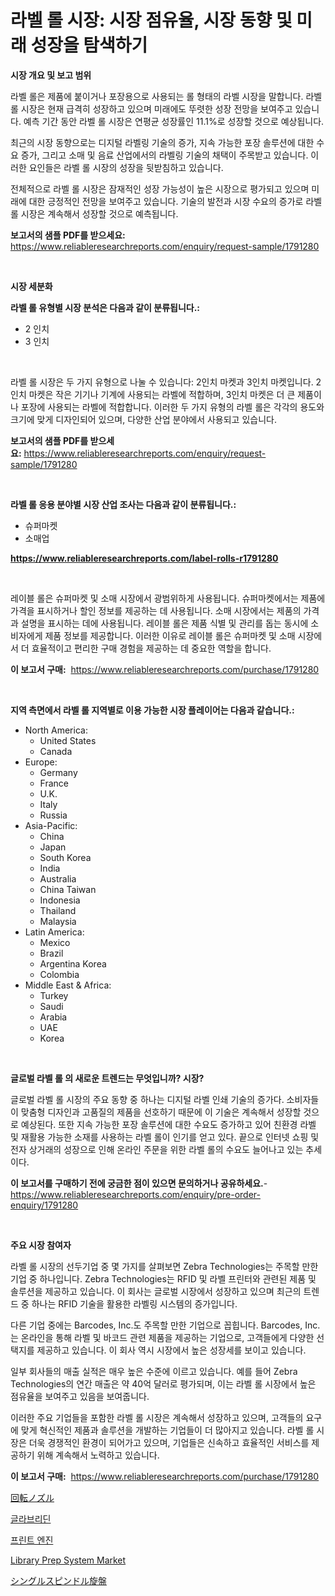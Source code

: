 <p><h1>라벨 롤 시장: 시장 점유율, 시장 동향 및 미래 성장을 탐색하기</h1></p><p><strong>시장 개요 및 보고 범위</strong></p>
<p><p>라벨 롤은 제품에 붙이거나 포장용으로 사용되는 롤 형태의 라벨 시장을 말합니다. 라벨 롤 시장은 현재 급격히 성장하고 있으며 미래에도 뚜렷한 성장 전망을 보여주고 있습니다. 예측 기간 동안 라벨 롤 시장은 연평균 성장률인 11.1%로 성장할 것으로 예상됩니다.</p><p>최근의 시장 동향으로는 디지털 라벨링 기술의 증가, 지속 가능한 포장 솔루션에 대한 수요 증가, 그리고 소매 및 음료 산업에서의 라벨링 기술의 채택이 주목받고 있습니다. 이러한 요인들은 라벨 롤 시장의 성장을 뒷받침하고 있습니다.</p><p>전체적으로 라벨 롤 시장은 잠재적인 성장 가능성이 높은 시장으로 평가되고 있으며 미래에 대한 긍정적인 전망을 보여주고 있습니다. 기술의 발전과 시장 수요의 증가로 라벨 롤 시장은 계속해서 성장할 것으로 예측됩니다.</p></p>
<p><strong>보고서의 샘플 PDF를 받으세요:</strong> <a href="https://www.reliableresearchreports.com/enquiry/request-sample/1791280">https://www.reliableresearchreports.com/enquiry/request-sample/1791280</a></p>
<p>&nbsp;</p>
<p><strong>시장 세분화</strong></p>
<p><strong>라벨 롤 유형별 시장 분석은 다음과 같이 분류됩니다.:</strong></p>
<p><ul><li>2 인치</li><li>3 인치</li></ul></p>
<p>&nbsp;</p>
<p><p>라벨 롤 시장은 두 가지 유형으로 나눌 수 있습니다: 2인치 마켓과 3인치 마켓입니다. 2인치 마켓은 작은 기기나 기계에 사용되는 라벨에 적합하며, 3인치 마켓은 더 큰 제품이나 포장에 사용되는 라벨에 적합합니다. 이러한 두 가지 유형의 라벨 롤은 각각의 용도와 크기에 맞게 디자인되어 있으며, 다양한 산업 분야에서 사용되고 있습니다.</p></p>
<p><strong>보고서의 샘플 PDF를 받으세요:</strong>&nbsp;<a href="https://www.reliableresearchreports.com/enquiry/request-sample/1791280">https://www.reliableresearchreports.com/enquiry/request-sample/1791280</a></p>
<p>&nbsp;</p>
<p><strong> 라벨 롤 응용 분야별 시장 산업 조사는 다음과 같이 분류됩니다.:</strong></p>
<p><ul><li>슈퍼마켓</li><li>소매업</li></ul></p>
<p><strong><a href="https://www.reliableresearchreports.com/label-rolls-r1791280">https://www.reliableresearchreports.com/label-rolls-r1791280</a></strong></p>
<p>&nbsp;</p>
<p><p>레이블 롤은 슈퍼마켓 및 소매 시장에서 광범위하게 사용됩니다. 슈퍼마켓에서는 제품에 가격을 표시하거나 할인 정보를 제공하는 데 사용됩니다. 소매 시장에서는 제품의 가격과 설명을 표시하는 데에 사용됩니다. 레이블 롤은 제품 식별 및 관리를 돕는 동시에 소비자에게 제품 정보를 제공합니다. 이러한 이유로 레이블 롤은 슈퍼마켓 및 소매 시장에서 더 효율적이고 편리한 구매 경험을 제공하는 데 중요한 역할을 합니다.</p></p>
<p><strong>이 보고서 구매:</strong>&nbsp; <a href="https://www.reliableresearchreports.com/purchase/1791280">https://www.reliableresearchreports.com/purchase/1791280</a></p>
<p>&nbsp;</p>
<p><strong>지역 측면에서 라벨 롤 지역별로 이용 가능한 시장 플레이어는 다음과 같습니다.:</strong></p>
<p><ul>
    <li>
        North America:
        <ul>
            <li>United States</li>
            <li>Canada</li>
        </ul>
    </li>
    <li>
        Europe:
        <ul>
            <li>Germany</li>
            <li>France</li>
            <li>U.K.</li>
            <li>Italy</li>
            <li>Russia</li>
        </ul>
    </li>
    <li>
        Asia-Pacific:
        <ul>
            <li>China</li>
            <li>Japan</li>
            <li>South Korea</li>
            <li>India</li>
            <li>Australia</li>
            <li>China Taiwan</li>
            <li>Indonesia</li>
            <li>Thailand</li>
            <li>Malaysia</li>
        </ul>
    </li>
    <li>
        Latin America:
        <ul>
            <li>Mexico</li>
            <li>Brazil</li>
            <li>Argentina Korea</li>
            <li>Colombia</li>
        </ul>
    </li>
    <li>
        Middle East & Africa:
        <ul>
            <li>Turkey</li>
            <li>Saudi</li>
            <li>Arabia</li>
            <li>UAE</li>
            <li>Korea</li>
        </ul>
    </li>
    </ul></p>
<p>&nbsp;</p>
<p><strong>글로벌 라벨 롤 의 새로운 트렌드는 무엇입니까? 시장?</strong></p>
<p><p>글로벌 라벨 롤 시장의 주요 동향 중 하나는 디지털 라벨 인쇄 기술의 증가다. 소비자들이 맞춤형 디자인과 고품질의 제품을 선호하기 때문에 이 기술은 계속해서 성장할 것으로 예상된다. 또한 지속 가능한 포장 솔루션에 대한 수요도 증가하고 있어 친환경 라벨 및 재활용 가능한 소재를 사용하는 라벨 롤이 인기를 얻고 있다. 끝으로 인터넷 쇼핑 및 전자 상거래의 성장으로 인해 온라인 주문을 위한 라벨 롤의 수요도 늘어나고 있는 추세이다.</p></p>
<p><strong>이 보고서를 구매하기 전에 궁금한 점이 있으면 문의하거나 공유하세요.</strong>- <a href="https://www.reliableresearchreports.com/enquiry/pre-order-enquiry/1791280">https://www.reliableresearchreports.com/enquiry/pre-order-enquiry/1791280</a></p>
<p>&nbsp;</p>
<p><strong>주요 시장 참여자</strong></p>
<p><p>라벨 롤 시장의 선두기업 중 몇 가지를 살펴보면 Zebra Technologies는 주목할 만한 기업 중 하나입니다. Zebra Technologies는 RFID 및 라벨 프린터와 관련된 제품 및 솔루션을 제공하고 있습니다. 이 회사는 글로벌 시장에서 성장하고 있으며 최근의 트렌드 중 하나는 RFID 기술을 활용한 라벨링 시스템의 증가입니다.</p><p>다른 기업 중에는 Barcodes, Inc.도 주목할 만한 기업으로 꼽힙니다. Barcodes, Inc.는 온라인을 통해 라벨 및 바코드 관련 제품을 제공하는 기업으로, 고객들에게 다양한 선택지를 제공하고 있습니다. 이 회사 역시 시장에서 높은 성장세를 보이고 있습니다.</p><p>일부 회사들의 매출 실적은 매우 높은 수준에 이르고 있습니다. 예를 들어 Zebra Technologies의 연간 매출은 약 40억 달러로 평가되며, 이는 라벨 롤 시장에서 높은 점유율을 보여주고 있음을 보여줍니다.</p><p>이러한 주요 기업들을 포함한 라벨 롤 시장은 계속해서 성장하고 있으며, 고객들의 요구에 맞게 혁신적인 제품과 솔루션을 개발하는 기업들이 더 많아지고 있습니다. 라벨 롤 시장은 더욱 경쟁적인 환경이 되어가고 있으며, 기업들은 신속하고 효율적인 서비스를 제공하기 위해 계속해서 노력하고 있습니다.</p></p>
<p><strong>이 보고서 구매:</strong>&nbsp;&nbsp;<a href="https://www.reliableresearchreports.com/purchase/1791280">https://www.reliableresearchreports.com/purchase/1791280</a></p>
<p><p><a href="https://medium.com/@vanessa.grant665567/%E5%9B%9E%E8%BB%A2%E3%83%8E%E3%82%BA%E3%83%AB%E5%B8%82%E5%A0%B4%E3%83%AC%E3%83%9D%E3%83%BC%E3%83%88%E3%81%AF-%E3%81%93%E3%81%AE%E5%B8%82%E5%A0%B4%E3%81%AE%E6%9C%80%E6%96%B0%E3%81%AE%E3%83%88%E3%83%AC%E3%83%B3%E3%83%89%E3%82%84%E6%88%90%E9%95%B7%E6%A9%9F%E4%BC%9A%E3%82%92%E6%98%8E%E3%82%89%E3%81%8B%E3%81%AB%E3%81%97%E3%81%BE%E3%81%99-730fadf87cab">回転ノズル</a></p><p><a href="https://medium.com/@juracy1980/%EA%B8%80%EB%9D%BC%EB%B8%8C%EB%A6%AC%EB%94%98-%EC%8B%9C%EC%9E%A5-%EC%A0%84%EB%A7%9D-%EC%82%B0%EC%97%85-%EA%B0%9C%EC%9A%94-%EB%B0%8F-%EC%98%88%EC%B8%A1-2024%EB%85%84%EB%B6%80%ED%84%B0-2031%EB%85%84%EA%B9%8C%EC%A7%80-ea189bbf9396">글라브리딘</a></p><p><a href="https://github.com/idcefvhkdut6/Market-Research-Report-List-1/blob/main/406436321898.md">프린트 엔진</a></p><p><a href="https://github.com/johnbach50/Market-Research-Report-List-2/blob/main/library-prep-system-market.md">Library Prep System Market</a></p><p><a href="https://medium.com/@saigekulas/%E3%82%B7%E3%83%B3%E3%82%B0%E3%83%AB%E3%82%B9%E3%83%94%E3%83%B3%E3%83%89%E3%83%AB%E6%97%8B%E7%9B%A4%E5%B8%82%E5%A0%B4%E3%81%AE%E8%A6%8F%E6%A8%A1%E3%81%AF-%E4%B8%96%E7%95%8C%E7%94%A3%E6%A5%AD%E3%81%AB%E3%81%8A%E3%81%91%E3%82%8B%E6%9C%80%E9%81%A9%E3%81%AA%E3%83%9E%E3%83%BC%E3%82%B1%E3%83%86%E3%82%A3%E3%83%B3%E3%82%B0%E3%83%81%E3%83%A3%E3%83%B3%E3%83%8D%E3%83%AB%E3%82%92%E6%98%8E%E3%82%89%E3%81%8B%E3%81%AB%E3%81%97%E3%81%BE%E3%81%99-12b056e8957a">シングルスピンドル旋盤</a></p></p>
